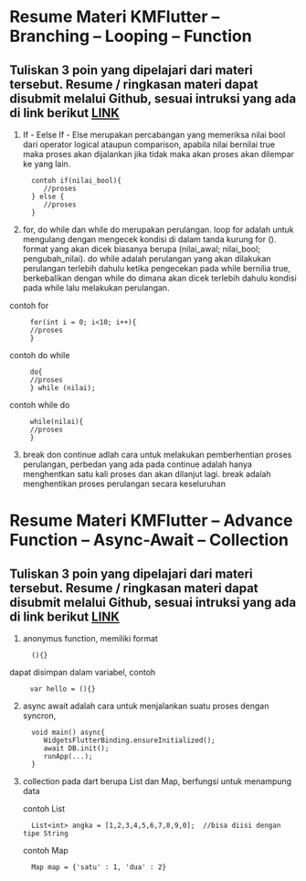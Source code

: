 # Resume Materi KMFlutter – Branching – Looping – Function
## Tuliskan 3 poin yang dipelajari dari materi tersebut. Resume / ringkasan materi dapat disubmit melalui Github, sesuai intruksi yang ada di link berikut [LINK](https://cobalt-bike-c9e.notion.site/Cara-Pengumpulan-2b2224b8ba0b4dd78774084a65c0154d)
1. If - Eelse If - Else merupakan percabangan yang memeriksa nilai bool dari operator logical ataupun comparison, apabila nilai bernilai true maka proses akan dijalankan jika tidak maka akan proses akan dilempar ke yang lain.

         contoh if(nilai_bool){
            //proses
         } else {
            //proses
         }

2. for, do while dan while do merupakan perulangan. loop for adalah untuk mengulang dengan mengecek kondisi di dalam tanda kurung for (). format yang akan dicek biasanya berupa (nilai_awal; nilai_bool; pengubah_nilai). do while adalah perulangan yang akan dilakukan perulangan terlebih dahulu ketika pengecekan pada while bernilia true, berkebalikan dengan while do dimana akan dicek terlebih dahulu kondisi pada while lalu melakukan perulangan.

contoh for

         for(int i = 0; i<10; i++){
         //proses
         }

contoh do while

         do{
         //proses
         } while (nilai);

contoh while do

         while(nilai){
         //proses
         }

3. break don continue adlah cara untuk melakukan pemberhentian proses perulangan, perbedan yang ada pada continue adalah hanya menghentkan satu kali proses dan akan dilanjut lagi. break adalah menghentikan proses perulangan secara keseluruhan


# Resume Materi KMFlutter – Advance Function – Async-Await – Collection
## Tuliskan 3 poin yang dipelajari dari materi tersebut. Resume / ringkasan materi dapat disubmit melalui Github, sesuai intruksi yang ada di link berikut [LINK](https://cobalt-bike-c9e.notion.site/Cara-Pengumpulan-2b2224b8ba0b4dd78774084a65c0154d)
1. anonymus function, memiliki format

         (){}
dapat disimpan dalam variabel, contoh

         var hello = (){}

2. async await adalah cara untuk menjalankan suatu  proses dengan syncron, 

         void main() async{
            WidgetsFlutterBinding.ensureInitialized();
            await DB.init();
            runApp(...);
         }

3. collection pada dart berupa List dan Map, berfungsi untuk menampung data

   contoh List

         List<int> angka = [1,2,3,4,5,6,7,8,9,0];  //bisa diisi dengan tipe String

   contoh Map

         Map map = {'satu' : 1, 'dua' : 2}
